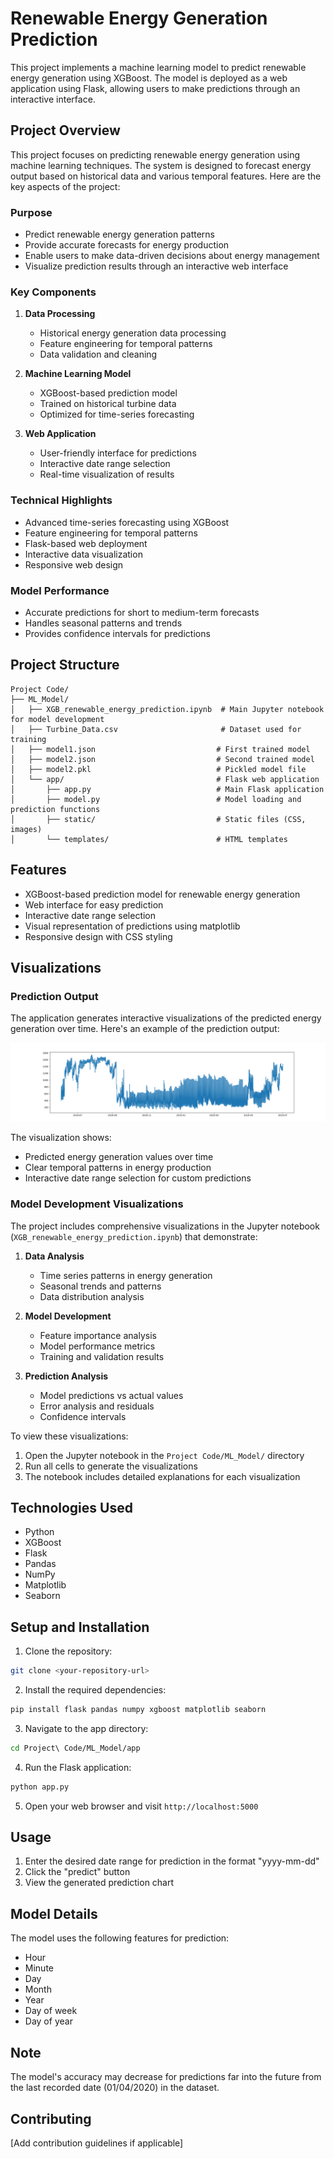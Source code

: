 # Renewable Energy Generation Prediction

This project implements a machine learning model to predict renewable energy generation using XGBoost. The model is deployed as a web application using Flask, allowing users to make predictions through an interactive interface.

## Project Overview

This project focuses on predicting renewable energy generation using machine learning techniques. The system is designed to forecast energy output based on historical data and various temporal features. Here are the key aspects of the project:

### Purpose

- Predict renewable energy generation patterns
- Provide accurate forecasts for energy production
- Enable users to make data-driven decisions about energy management
- Visualize prediction results through an interactive web interface

### Key Components

1. **Data Processing**

   - Historical energy generation data processing
   - Feature engineering for temporal patterns
   - Data validation and cleaning

2. **Machine Learning Model**

   - XGBoost-based prediction model
   - Trained on historical turbine data
   - Optimized for time-series forecasting

3. **Web Application**
   - User-friendly interface for predictions
   - Interactive date range selection
   - Real-time visualization of results

### Technical Highlights

- Advanced time-series forecasting using XGBoost
- Feature engineering for temporal patterns
- Flask-based web deployment
- Interactive data visualization
- Responsive web design

### Model Performance

- Accurate predictions for short to medium-term forecasts
- Handles seasonal patterns and trends
- Provides confidence intervals for predictions

## Project Structure

```
Project Code/
├── ML_Model/
│   ├── XGB_renewable_energy_prediction.ipynb  # Main Jupyter notebook for model development
│   ├── Turbine_Data.csv                       # Dataset used for training
│   ├── model1.json                           # First trained model
│   ├── model2.json                           # Second trained model
│   ├── model2.pkl                            # Pickled model file
│   └── app/                                  # Flask web application
│       ├── app.py                            # Main Flask application
│       ├── model.py                          # Model loading and prediction functions
│       ├── static/                           # Static files (CSS, images)
│       └── templates/                        # HTML templates
```

## Features

- XGBoost-based prediction model for renewable energy generation
- Web interface for easy prediction
- Interactive date range selection
- Visual representation of predictions using matplotlib
- Responsive design with CSS styling

## Visualizations

### Prediction Output

The application generates interactive visualizations of the predicted energy generation over time. Here's an example of the prediction output:

![Energy Generation Prediction](Project%20Code/ML_Model/app/static/output.png)

The visualization shows:

- Predicted energy generation values over time
- Clear temporal patterns in energy production
- Interactive date range selection for custom predictions

### Model Development Visualizations

The project includes comprehensive visualizations in the Jupyter notebook (`XGB_renewable_energy_prediction.ipynb`) that demonstrate:

1. **Data Analysis**

   - Time series patterns in energy generation
   - Seasonal trends and patterns
   - Data distribution analysis

2. **Model Development**

   - Feature importance analysis
   - Model performance metrics
   - Training and validation results

3. **Prediction Analysis**
   - Model predictions vs actual values
   - Error analysis and residuals
   - Confidence intervals

To view these visualizations:

1. Open the Jupyter notebook in the `Project Code/ML_Model/` directory
2. Run all cells to generate the visualizations
3. The notebook includes detailed explanations for each visualization

## Technologies Used

- Python
- XGBoost
- Flask
- Pandas
- NumPy
- Matplotlib
- Seaborn

## Setup and Installation

1. Clone the repository:

```bash
git clone <your-repository-url>
```

2. Install the required dependencies:

```bash
pip install flask pandas numpy xgboost matplotlib seaborn
```

3. Navigate to the app directory:

```bash
cd Project\ Code/ML_Model/app
```

4. Run the Flask application:

```bash
python app.py
```

5. Open your web browser and visit `http://localhost:5000`

## Usage

1. Enter the desired date range for prediction in the format "yyyy-mm-dd"
2. Click the "predict" button
3. View the generated prediction chart

## Model Details

The model uses the following features for prediction:

- Hour
- Minute
- Day
- Month
- Year
- Day of week
- Day of year

## Note

The model's accuracy may decrease for predictions far into the future from the last recorded date (01/04/2020) in the dataset.

## Contributing

[Add contribution guidelines if applicable]
